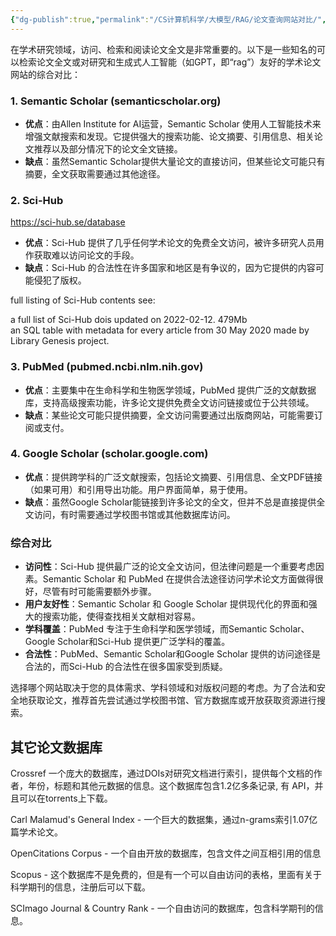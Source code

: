 ```yaml
---
{"dg-publish":true,"permalink":"/CS计算机科学/大模型/RAG/论文查询网站对比/","created":"2024-02-03T11:52:54.703+08:00","updated":"2024-03-09T18:08:56.325+08:00"}
---
```



在学术研究领域，访问、检索和阅读论文全文是非常重要的。以下是一些知名的可以检索论文全文或对研究和生成式人工智能（如GPT，即“rag”）友好的学术论文网站的综合对比：

### 1. Semantic Scholar (semanticscholar.org)

- **优点**：由Allen Institute for AI运营，Semantic Scholar 使用人工智能技术来增强文献搜索和发现。它提供强大的搜索功能、论文摘要、引用信息、相关论文推荐以及部分情况下的论文全文链接。
- **缺点**：虽然Semantic Scholar提供大量论文的直接访问，但某些论文可能只有摘要，全文获取需要通过其他途径。

### 2. Sci-Hub

https://sci-hub.se/database

- **优点**：Sci-Hub 提供了几乎任何学术论文的免费全文访问，被许多研究人员用作获取难以访问论文的手段。
- **缺点**：Sci-Hub 的合法性在许多国家和地区是有争议的，因为它提供的内容可能侵犯了版权。

full listing of Sci-Hub contents see:

a full list of Sci-Hub dois updated on 2022-02-12.  479Mb  
an SQL table with metadata for every article from 30 May 2020 made by Library Genesis project.

### 3. PubMed (pubmed.ncbi.nlm.nih.gov)

- **优点**：主要集中在生命科学和生物医学领域，PubMed 提供广泛的文献数据库，支持高级搜索功能，许多论文提供免费全文访问链接或位于公共领域。
- **缺点**：某些论文可能只提供摘要，全文访问需要通过出版商网站，可能需要订阅或支付。

### 4. Google Scholar (scholar.google.com)

- **优点**：提供跨学科的广泛文献搜索，包括论文摘要、引用信息、全文PDF链接（如果可用）和引用导出功能。用户界面简单，易于使用。
- **缺点**：虽然Google Scholar能链接到许多论文的全文，但并不总是直接提供全文访问，有时需要通过学校图书馆或其他数据库访问。

### 综合对比

- **访问性**：Sci-Hub 提供最广泛的论文全文访问，但法律问题是一个重要考虑因素。Semantic Scholar 和 PubMed 在提供合法途径访问学术论文方面做得很好，尽管有时可能需要额外步骤。
- **用户友好性**：Semantic Scholar 和 Google Scholar 提供现代化的界面和强大的搜索功能，使得查找相关文献相对容易。
- **学科覆盖**：PubMed 专注于生命科学和医学领域，而Semantic Scholar、Google Scholar和Sci-Hub 提供更广泛学科的覆盖。
- **合法性**：PubMed、Semantic Scholar和Google Scholar 提供的访问途径是合法的，而Sci-Hub 的合法性在很多国家受到质疑。

选择哪个网站取决于您的具体需求、学科领域和对版权问题的考虑。为了合法和安全地获取论文，推荐首先尝试通过学校图书馆、官方数据库或开放获取资源进行搜索。

## 其它论文数据库

Crossref 一个庞大的数据库，通过DOIs对研究文档进行索引，提供每个文档的作者，年份，标题和其他元数据的信息。这个数据库包含1.2亿多条记录, 有 API，并且可以在torrents上下载。

Carl Malamud's General Index - 一个巨大的数据集，通过n-grams索引1.07亿篇学术论文。

OpenCitations Corpus - 一个自由开放的数据库，包含文件之间互相引用的信息

Scopus - 这个数据库不是免费的，但是有一个可以自由访问的表格，里面有关于科学期刊的信息，注册后可以下载。

SCImago Journal & Country Rank - 一个自由访问的数据库，包含科学期刊的信息。